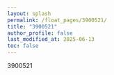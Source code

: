 ```yaml
---
layout: splash
permalink: /float_pages/3900521/
title: "3900521"
author_profile: false
last_modified_at: 2025-06-13
toc: false
---
```

 
3900521
